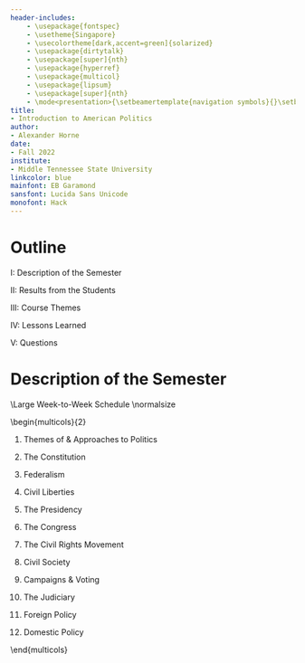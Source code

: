 ```yaml
---
header-includes:
    - \usepackage{fontspec}
    - \usetheme{Singapore}
    - \usecolortheme[dark,accent=green]{solarized}
    - \usepackage{dirtytalk}
    - \usepackage[super]{nth}
    - \usepackage{hyperref}
    - \usepackage{multicol}
    - \usepackage{lipsum}
    - \usepackage[super]{nth}
    - \mode<presentation>{\setbeamertemplate{navigation symbols}{}\setbeamertemplate{caption}[numbered]}
title:
- Introduction to American Politics
author:
- Alexander Horne
date:
- Fall 2022
institute:
- Middle Tennessee State University
linkcolor: blue
mainfont: EB Garamond
sansfont: Lucida Sans Unicode
monofont: Hack
---
```



# Outline

I: Description of the Semester

II: Results from the Students

III: Course Themes

IV: Lessons Learned

V: Questions

# Description of the Semester

\Large Week-to-Week Schedule \normalsize

\begin{multicols}{2}

1. Themes of \& Approaches to Politics

2. The Constitution

3. Federalism

4. Civil Liberties

5. The Presidency

6. The Congress

7. The Civil Rights Movement

8. Civil Society

9. Campaigns \& Voting

10. The Judiciary

11. Foreign Policy

12. Domestic Policy

\end{multicols}


